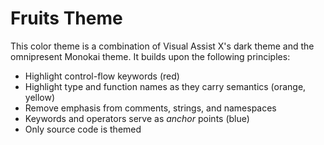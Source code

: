 # Fruits Theme

This color theme is a combination of Visual Assist X's dark theme and the omnipresent Monokai theme.
It builds upon the following principles:

- Highlight control-flow keywords (red)
- Highlight type and function names as they carry semantics (orange, yellow)
- Remove emphasis from comments, strings, and namespaces
- Keywords and operators serve as *anchor* points (blue)
- Only source code is themed
